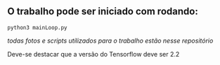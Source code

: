 ## O trabalho pode ser iniciado com rodando: 

    python3 mainLoop.py

*todas fotos e scripts utilizados para o trabalho estão nesse repositório*

Deve-se destacar que a versão do Tensorflow deve ser 2.2

